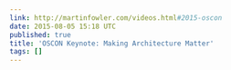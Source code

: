 ```yaml
---
link: http://martinfowler.com/videos.html#2015-oscon
date: 2015-08-05 15:18 UTC
published: true
title: 'OSCON Keynote: Making Architecture Matter'
tags: []
---
```



